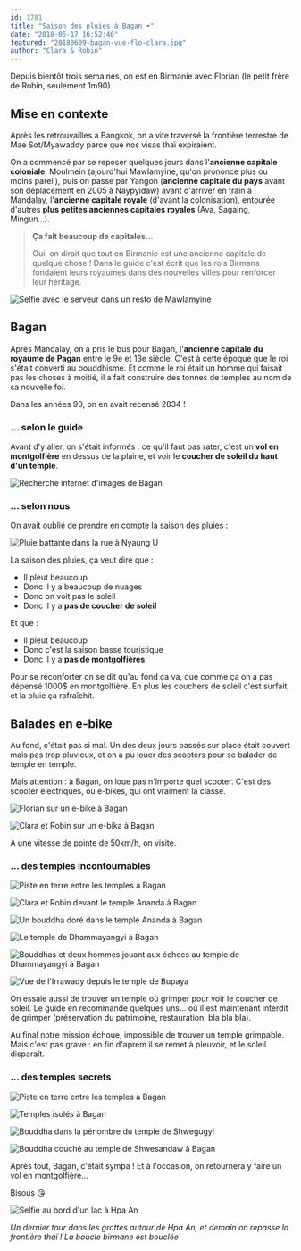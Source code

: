 ```yaml
---
id: 1781
title: "Saison des pluies à Bagan ☂"
date: "2018-06-17 16:52:40"
featured: "20180609-bagan-vue-flo-clara.jpg"
author: "Clara & Robin"
---
```


Depuis bientôt trois semaines, on est en Birmanie avec Florian (le petit frère
de Robin, seulement 1m90).

## **Mise en contexte**

Après les retrouvailles à Bangkok, on a vite traversé la frontière terrestre de
Mae Sot/Myawaddy parce que nos visas thaï expiraient.

On a commencé par se reposer quelques jours dans l'**ancienne capitale
coloniale**, Moulmein (ajourd'hui Mawlamyine, qu'on prononce plus ou moins
pareil), puis on passe par Yangon (**ancienne capitale du pays** avant son
déplacement en 2005 à Naypyidaw) avant d'arriver en train à Mandalay,
l'**ancienne capitale royale** (d'avant la colonisation), entourée d'autres
**plus petites anciennes capitales royales** (Ava, Sagaing, Mingun...).

> **Ça fait beaucoup de capitales...**
>
> Oui, on dirait que tout en Birmanie est une ancienne capitale de quelque chose
> ! Dans le guide c'est écrit que les rois Birmans fondaient leurs royaumes dans
> des nouvelles villes pour renforcer leur héritage.

![Selfie avec le serveur dans un resto de Mawlamyine](20180603-mawlamyine-selfie.jpg "Arrivée brillante à Mawlamyine, avec notre serveur préféré Cachouna")

## Bagan

Après Mandalay, on a pris le bus pour Bagan, l'**ancienne capitale du royaume de
Pagan** entre le 9e et 13e siècle. C'est à cette époque que le roi s'était
converti au bouddhisme. Et comme le roi était un homme qui faisait pas les
choses à moitié, il a fait construire des tonnes de temples au nom de sa
nouvelle foi.

Dans les années 90, on en avait recensé 2834 !

### ... selon le guide

Avant d'y aller, on s'était informés : ce qu'il faut pas rater, c'est un **vol
en montgolfière** en dessus de la plaine, et voir le **coucher de soleil du haut
d'un temple**.

![Recherche internet d'images de Bagan](20180617-bagan-montgolfiere-recherche.png "Ça promet d'être quelque chose")

### ... selon nous

On avait oublié de prendre en compte la saison des pluies :

![Pluie battante dans la rue à Nyaung U](20180608-bagan-nyaung-u-pluie.jpg)

La saison des pluies, ça veut dire que :

- Il pleut beaucoup
- Donc il y a beaucoup de nuages
- Donc on voit pas le soleil
- Donc il y a **pas de coucher de soleil**

Et que :

- Il pleut beaucoup
- Donc c'est la saison basse touristique
- Donc il y a **pas de montgolfières**

Pour se réconforter on se dit qu'au fond ça va, que comme ça on a pas dépensé
1000\$ en montgolfière. En plus les couchers de soleil c'est surfait, et la
pluie ça rafraîchit.

## Balades en e-bike

Au fond, c'était pas si mal. Un des deux jours passés sur place était couvert
mais pas trop pluvieux, et on a pu louer des scooters pour se balader de temple
en temple.

Mais attention : à Bagan, on loue pas n'importe quel scooter. C'est des scooter
électriques, ou e-bikes, qui ont vraiment la classe.

![Florian sur un e-bike à Bagan](20180609-bagan-flo-ebike.jpg)

![Clara et Robin sur un e-bika à Bagan](20180609-bagan-clara-robin-ebike.jpg)

À une vitesse de pointe de 50km/h, on visite.

### ... des temples incontournables

![Piste en terre entre les temples à Bagan](20180609-bagan-route-2.jpg)

![Clara et Robin devant le temple Ananda à Bagan](20180609-bagan-ananda-robin-clara.jpg "Ananda")

![Un bouddha doré dans le temple Ananda à Bagan](20180609-bagan-ananda-bouddha.jpg "Dans Ananda, quatre gros bouddhas en tek plaqués or")

![Le temple de Dhammayangyi à Bagan](20180609-bagan-dhammayangyi-entree.jpg "Dhammayangyi")

![Bouddhas et deux hommes jouant aux échecs au temple de Dhammayangyi à Bagan](20180609-bagan-dhammayangyi-echecs.jpg "Dans Dhammayangyi, une partie d'échecs")

![Vue de l'Irrawady depuis le temple de Bupaya](20180609-bagan-bupaya-irrawaddy.jpg "Bupaya, au bord de l'Irrawaddy")

On essaie aussi de trouver un temple où grimper pour voir le coucher de soleil.
Le guide en recommande quelques uns... où il est maintenant interdit de grimper
(préservation du patrimoine, restauration, bla bla bla).

Au final notre mission échoue, impossible de trouver un temple grimpable. Mais
c'est pas grave : en fin d'aprem il se remet à pleuvoir, et le soleil disparaît.

### ... des temples secrets

![Piste en terre entre les temples à Bagan](20180609-bagan-route-1.jpg "Au bout de plus petites routes...")

![Temples isolés à Bagan](20180609-bagan-vue.jpg "... on visite des temples où on est tout seuls...")

![Bouddha dans la pénombre du temple de Shwegugyi](20180609-bagan-shwegugyi-bouddha.jpg "... où on découvre des bouddhas cachés...")

![Bouddha couché au temple de Shwesandaw à Bagan](20180609-bagan-shwesandaw-bouddha-couche.jpg "... et même un bouddha couché !")

Après tout, Bagan, c'était sympa ! Et à l'occasion, on retournera y faire un vol
en montgolfière...

Bisous 😘

![Selfie au bord d'un lac à Hpa An](20180617-hpaan-selfie.jpg)

_Un dernier tour dans les grottes autour de Hpa An, et demain on repasse la
frontière thaï ! La boucle birmane est bouclée_
